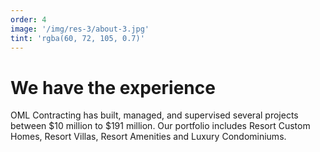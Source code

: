 ```yaml
---
order: 4
image: '/img/res-3/about-3.jpg'
tint: 'rgba(60, 72, 105, 0.7)'
---
```


# We have the experience

OML Contracting has built, managed, and supervised several projects between $10 million to $191 million. Our portfolio includes Resort Custom Homes, Resort Villas, Resort Amenities and Luxury Condominiums.